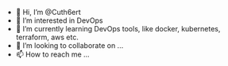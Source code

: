 - 👋 Hi, I’m @Cuth6ert
- 👀 I’m interested in DevOps
- 🌱 I’m currently learning DevOps tools, like docker, kubernetes, terraform, aws etc.
- 💞️ I’m looking to collaborate on ...
- 📫 How to reach me ...

<!---
Cuth6ert/Cuth6ert is a ✨ special ✨ repository because its `README.md` (this file) appears on your GitHub profile.
You can click the Preview link to take a look at your changes.
--->
